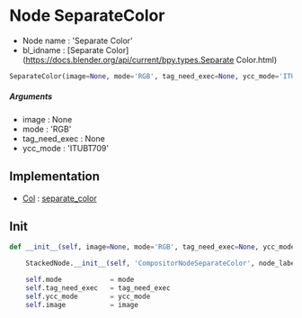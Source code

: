 # Node SeparateColor

- Node name : 'Separate Color'
- bl_idname : [Separate Color](https://docs.blender.org/api/current/bpy.types.Separate Color.html)


``` python
SeparateColor(image=None, mode='RGB', tag_need_exec=None, ycc_mode='ITUBT709', node_label=None, node_color=None)
```
##### Arguments

- image : None
- mode : 'RGB'
- tag_need_exec : None
- ycc_mode : 'ITUBT709'

## Implementation

- [Col](/docs/Compositor/Col.md) : [separate_color](/docs/Compositor/Col.md#separate_color)

## Init

``` python
def __init__(self, image=None, mode='RGB', tag_need_exec=None, ycc_mode='ITUBT709', node_label=None, node_color=None):

    StackedNode.__init__(self, 'CompositorNodeSeparateColor', node_label=node_label, node_color=node_color)

    self.mode            = mode
    self.tag_need_exec   = tag_need_exec
    self.ycc_mode        = ycc_mode
    self.image           = image
```
